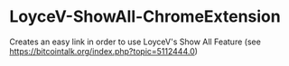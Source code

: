 # LoyceV-ShowAll-ChromeExtension
Creates an easy link in order to use LoyceV's Show All Feature (see https://bitcointalk.org/index.php?topic=5112444.0)
